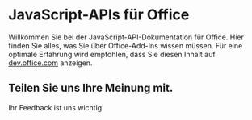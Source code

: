 # JavaScript-APIs für Office
Willkommen Sie bei der JavaScript-API-Dokumentation für Office. Hier finden Sie alles, was Sie über Office-Add-Ins wissen müssen.
Für eine optimale Erfahrung wird empfohlen, dass Sie diesen Inhalt auf [dev.office.com](https://dev.office.com/docs/add-ins/overview/office-add-ins) anzeigen.

## Teilen Sie uns Ihre Meinung mit.

Ihr Feedback ist uns wichtig. 
